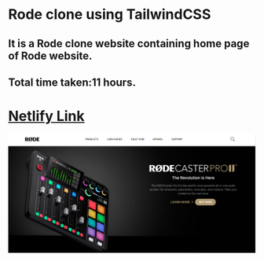 # Rode clone using TailwindCSS
## It is a Rode clone website containing home page of Rode website.
## Total time taken:11 hours.
# [Netlify Link]()
![error](./rode_home.png)